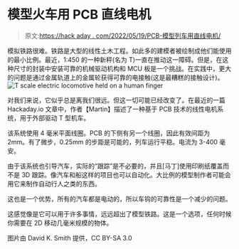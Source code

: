 # 模型火车用 PCB 直线电机

> 原文:[https://hack aday . com/2022/05/19/PCB-模型列车用直线电机/](https://hackaday.com/2022/05/19/pcb-linear-motors-for-model-trains/)

模拟铁路很难。铁路是大型的线性土木工程。如此多的建模者被绘制成他们能使用的最小比例。最近，1:450 的一种新秤(名为 T)一直在推动这一障碍。但是，在这种尺寸的封装中安装可靠的机械驱动机构和 MCU 板是一个挑战。在实践中，更大的问题是通过金属轨道上的金属轮获得可靠的电接触(这是最糟糕的接触设计)。![T scale electric locomotive held on a human finger](../Images/0b156de656aedf64332ad79b885f630f.png)

对我们来说，它似乎总是离我们很远。但这一切可能已经改变了。在最近的一篇 Hackaday.io 文章中，作者【Martin】描述了一种基于 PCB 技术的线性电机系统，用于外部驱动 T 型机车。

该系统使用 4 毫米平面线圈。PCB 的下侧有另一个线圈，因此有效间距为 2mm。有了微步，0.25mm 的步距是可能的，列车运行平稳。电流为 3-400 毫安。

由于该系统也引导汽车，实际的“跟踪”是不必要的，并且[马丁]使用印刷纸覆盖而不是 3D 跟踪。像汽车和船这样的项目也可以自动化。大比例的模型制作者可能会用它来制作自动行人之类的东西。

这也是一个优势，所有的汽车都是电动的，所以车钩的可靠性是一个减少的问题。

这感觉像是它可以用于许多事情，远远超出了模型铁路。这是一个选项，任何时候你需要在 2D 移动几毫米规模的物体。

图片由 David K. Smith 提供，CC BY-SA 3.0